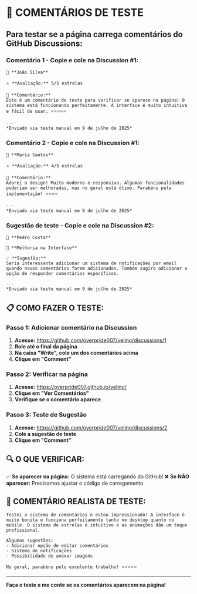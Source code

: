 # 🧪 COMENTÁRIOS DE TESTE

## Para testar se a página carrega comentários do GitHub Discussions:

### **Comentário 1 - Copie e cole na Discussion #1:**
```
👤 **João Silva**

⭐ **Avaliação:** 5/5 estrelas

💬 **Comentário:**
Este é um comentário de teste para verificar se aparece na página! O sistema está funcionando perfeitamente. A interface é muito intuitiva e fácil de usar. ⭐⭐⭐⭐⭐

---
*Enviado via teste manual em 9 de julho de 2025*
```

### **Comentário 2 - Copie e cole na Discussion #1:**
```
👤 **Maria Santos**

⭐ **Avaliação:** 4/5 estrelas

💬 **Comentário:**
Adorei o design! Muito moderno e responsivo. Algumas funcionalidades poderiam ser melhoradas, mas no geral está ótimo. Parabéns pela implementação! ⭐⭐⭐⭐

---
*Enviado via teste manual em 9 de julho de 2025*
```

### **Sugestão de teste - Copie e cole na Discussion #2:**
```
👤 **Pedro Costa**

📝 **Melhoria na Interface**

💡 **Sugestão:**
Seria interessante adicionar um sistema de notificações por email quando novos comentários forem adicionados. Também sugiro adicionar a opção de responder comentários específicos.

---
*Enviado via teste manual em 9 de julho de 2025*
```

## 📋 **COMO FAZER O TESTE:**

### **Passo 1: Adicionar comentário na Discussion**
1. **Acesse:** https://github.com/overpride007/velino/discussions/1
2. **Role até o final da página**
3. **Na caixa "Write", cole um dos comentários acima**
4. **Clique em "Comment"**

### **Passo 2: Verificar na página**
1. **Acesse:** https://overpride007.github.io/velino/
2. **Clique em "Ver Comentários"**
3. **Verifique se o comentário aparece**

### **Passo 3: Teste de Sugestão**
1. **Acesse:** https://github.com/overpride007/velino/discussions/2
2. **Cole a sugestão de teste**
3. **Clique em "Comment"**

## 🔍 **O QUE VERIFICAR:**

✅ **Se aparecer na página:** O sistema está carregando do GitHub!
❌ **Se NÃO aparecer:** Precisamos ajustar o código de carregamento

## 📱 **COMENTÁRIO REALISTA DE TESTE:**

```
Testei o sistema de comentários e estou impressionado! A interface é muito bonita e funciona perfeitamente tanto no desktop quanto no mobile. O sistema de estrelas é intuitivo e as animações dão um toque profissional. 

Algumas sugestões:
- Adicionar opção de editar comentários
- Sistema de notificações
- Possibilidade de anexar imagens

No geral, parabéns pelo excelente trabalho! ⭐⭐⭐⭐⭐
```

---

**Faça o teste e me conte se os comentários aparecem na página!**
